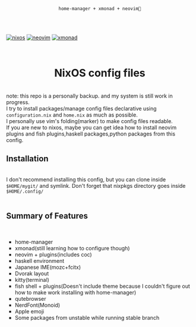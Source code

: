 <br>
<br>
<p align="center"><code>home-manager + xmonad + neovim💛</code></p>
<br>
<br>

[![nixos](https://img.shields.io/static/v1?style=for-the-badge&logo=nixos&label=%E2%A0%80&message=nixos&labelColor=azure&color=cornflowerblue)](https://nixos.org/)
[![neovim](https://img.shields.io/static/v1?style=for-the-badge&logo=neovim&label=%E2%A0%80&message=neovim&labelColor=blue&color=green)](https://neovim.io/)
[![xmonad](https://img.shields.io/static/v1?style=for-the-badge&logo=haskell&label=%E2%A0%80&message=xmonad&labelColor=blueviolet&color=black)](https://xmonad.org/)

<br>
<h1 align="center">NixOS config files</h1>
<br>
note: this repo is a personally backup. and my system is still work in progress.<br>
I try to install packages/manage config files declarative using <code>configuration.nix</code> and <code>home.nix</code> as much as possible.<br>
I personally use vim's folding(marker) to make config files readable.<br>
If you are new to nixos, maybe you can get idea how to install neovim plugins and fish plugins,haskell packages,python packages from this config.
<br>
<h2>Installation</h2>
<br>
I don't recommend installing this config, but you can clone inside <code>$HOME/mygit/</code> and symlink. Don't forget that nixpkgs directory goes inside <code>$HOME/.config/</code><br>
<br>
<h2>Summary of Features</h2>
<br>
<ul type="square">
    <li>home-manager</li>
    <li>xmonad(still learning how to configure though)</li>
    <li>neovim + plugins(includes coc)</li>
    <li>haskell environment</li>
    <li>Japanese IME(mozc+fcitx)</li>
    <li>Dvorak layout</li>
    <li>kitty(terminal)</li>
    <li>fish shell + plugins(Doesn't include theme because I couldn't figure out how to make work installing with home-manager)</li>
    <li>qutebrowser</li>
    <li>NerdFont(Monoid)</li>
    <li>Apple emoji</li>
    <li>Some packages from unstable while running stable branch</li>
</ul>
